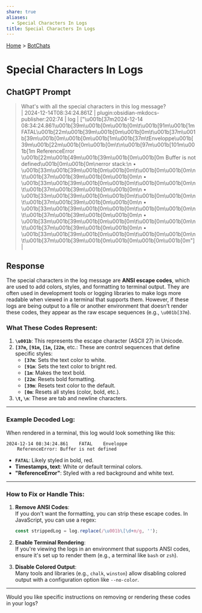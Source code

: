 ```yaml
---
share: true
aliases:
  - Special Characters In Logs
title: Special Characters In Logs
---
```

[Home](../index.md) > [BotChats](bot-chats/index.md)  
# Special Characters In Logs  
## ChatGPT Prompt  
> What's with all the special characters in this log message?  
| 2024-12-14T08:34:24.861Z | plugin:obsidian-mkdocs-publisher:202:74 | log | \["\u001b\[37m2024-12-14 08:34:24.861\u001b\[39m\u001b\[0m\u001b\[0m\t\u001b\[91m\u001b\[1mFATAL\u001b\[22m\u001b\[39m\u001b\[0m\u001b\[0m\t\u001b\[37m\u001b\[39m\u001b\[0m\u001b\[0m\u001b\[1m\u001b\[37m\tEnveloppe\u001b\[39m\u001b\[22m\u001b\[0m\u001b\[0m\t\n\u001b\[97m\u001b\[101m\u001b\[1m ReferenceError \u001b\[22m\u001b\[49m\u001b\[39m\u001b\[0m\u001b\[0m Buffer is not defined\u001b\[0m\u001b\[0m\nerror stack:\n  • \u001b\[33m\u001b\[39m\u001b\[0m\u001b\[0m\t\u001b\[0m\u001b\[0m\n\t\u001b\[37m\u001b\[39m\u001b\[0m\u001b\[0m\n  • \u001b\[33m\u001b\[39m\u001b\[0m\u001b\[0m\t\u001b\[0m\u001b\[0m\n\t\u001b\[37m\u001b\[39m\u001b\[0m\u001b\[0m\n  • \u001b\[33m\u001b\[39m\u001b\[0m\u001b\[0m\t\u001b\[0m\u001b\[0m\n\t\u001b\[37m\u001b\[39m\u001b\[0m\u001b\[0m\n  • \u001b\[33m\u001b\[39m\u001b\[0m\u001b\[0m\t\u001b\[0m\u001b\[0m\n\t\u001b\[37m\u001b\[39m\u001b\[0m\u001b\[0m\n  • \u001b\[33m\u001b\[39m\u001b\[0m\u001b\[0m\t\u001b\[0m\u001b\[0m\n\t\u001b\[37m\u001b\[39m\u001b\[0m\u001b\[0m\n  • \u001b\[33m\u001b\[39m\u001b\[0m\u001b\[0m\t\u001b\[0m\u001b\[0m\n\t\u001b\[37m\u001b\[39m\u001b\[0m\u001b\[0m\u001b\[0m\u001b\[0m"] |  
  
  
## Response  
The special characters in the log message are **ANSI escape codes**, which are used to add colors, styles, and formatting to terminal output. They are often used in development tools or logging libraries to make logs more readable when viewed in a terminal that supports them. However, if these logs are being output to a file or another environment that doesn't render these codes, they appear as the raw escape sequences (e.g., `\u001b[37m`).  
  
### What These Codes Represent:  
1. **`\u001b`**: This represents the escape character (ASCII 27) in Unicode.  
2. **`[37m`, `[91m`, `[1m`, `[22m`**, etc.: These are control sequences that define specific styles:  
   - **`[37m`**: Sets the text color to white.  
   - **`[91m`**: Sets the text color to bright red.  
   - **`[1m`**: Makes the text bold.  
   - **`[22m`**: Resets bold formatting.  
   - **`[39m`**: Resets text color to the default.  
   - **`[0m`**: Resets all styles (color, bold, etc.).  
3. **`\t`, `\n`**: These are tab and newline characters.  
  
---  
  
### Example Decoded Log:  
When rendered in a terminal, this log would look something like this:  
  
```  
2024-12-14 08:34:24.861    FATAL    Enveloppe  
    ReferenceError: Buffer is not defined  
```  
  
- **`FATAL`**: Likely styled in bold, red.  
- **Timestamps, text**: White or default terminal colors.  
- **"ReferenceError"**: Styled with a red background and white text.  
  
---  
  
### How to Fix or Handle This:  
1. **Remove ANSI Codes**:  
   If you don't want the formatting, you can strip these escape codes. In JavaScript, you can use a regex:  
   ```javascript  
   const strippedLog = log.replace(/\u001b\[\d+m/g, '');  
   ```  
  
2. **Enable Terminal Rendering**:  
   If you're viewing the logs in an environment that supports ANSI codes, ensure it's set up to render them (e.g., a terminal like `bash` or `zsh`).  
  
3. **Disable Colored Output**:  
   Many tools and libraries (e.g., `chalk`, `winston`) allow disabling colored output with a configuration option like `--no-color`.  
  
---  
  
Would you like specific instructions on removing or rendering these codes in your logs?